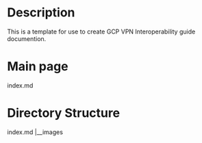 # Description
This is a template for use to create GCP VPN Interoperability guide documention.

# Main page
index.md

# Directory Structure
index.md
|__images



